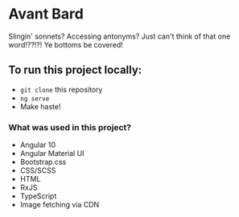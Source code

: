 # Avant Bard

Slingin' sonnets?  Accessing antonyms?  Just can't think of that one word!??!?!  Ye bottoms be covered!

## To run this project locally:
- `git clone` this repository
- `ng serve`
- Make haste!

### What was used in this project?
- Angular 10
- Angular Material UI
- Bootstrap.css
- CSS/SCSS
- HTML
- RxJS
- TypeScript
- Image fetching via CDN
